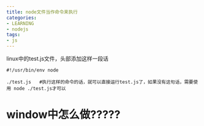 ```yaml
---
title: node文件当作命令来执行
categories: 
- LEARNING
- nodejs
tags:
- js
---
```



linux中的test.js文件，头部添加这样一段话

```
#!/usr/bin/env node
```

```
./test.js   #执行这样的命令的话，就可以直接运行test.js了，如果没有这句话，需要使用 node ./test.js才可以
```


# window中怎么做?????